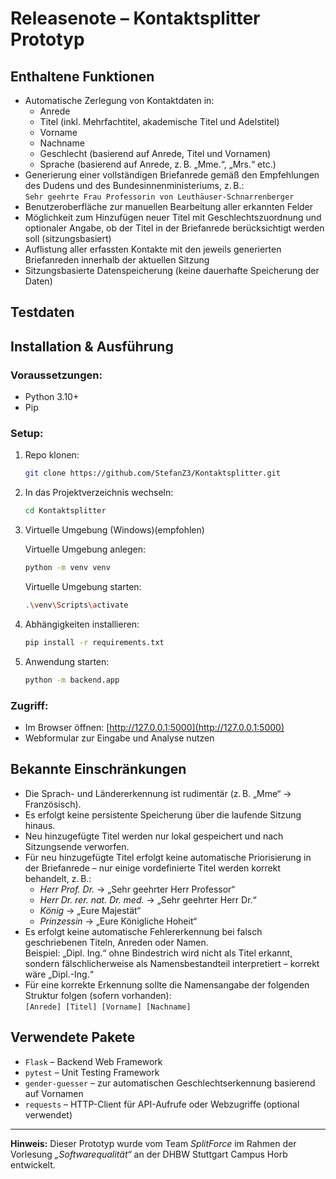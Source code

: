 # Releasenote – Kontaktsplitter Prototyp

## Enthaltene Funktionen

- Automatische Zerlegung von Kontaktdaten in:
  - Anrede
  - Titel (inkl. Mehrfachtitel, akademische Titel und Adelstitel)
  - Vorname
  - Nachname
  - Geschlecht (basierend auf Anrede, Titel und Vornamen)
  - Sprache (basierend auf Anrede, z. B. „Mme.“, „Mrs.“ etc.)
- Generierung einer vollständigen Briefanrede gemäß den Empfehlungen des Dudens und des Bundesinnenministeriums, z. B.:  
  `Sehr geehrte Frau Professorin von Leuthäuser-Schnarrenberger`
- Benutzeroberfläche zur manuellen Bearbeitung aller erkannten Felder
- Möglichkeit zum Hinzufügen neuer Titel mit Geschlechtszuordnung und optionaler Angabe, ob der Titel in der Briefanrede berücksichtigt werden soll (sitzungsbasiert)
- Auflistung aller erfassten Kontakte mit den jeweils generierten Briefanreden innerhalb der aktuellen Sitzung
- Sitzungsbasierte Datenspeicherung (keine dauerhafte Speicherung der Daten)

## Testdaten


## Installation & Ausführung

### Voraussetzungen:
- Python 3.10+
- Pip

### Setup:

1. Repo klonen:
   ```bash
   git clone https://github.com/StefanZ3/Kontaktsplitter.git
   ```

2. In das Projektverzeichnis wechseln:
   ```bash
   cd Kontaktsplitter
   ```
3. Virtuelle Umgebung (Windows)(empfohlen)

   Virtuelle Umgebung anlegen:
   ```bash
   python -m venv venv
   ```
   Virtuelle Umgebung starten:
   ```bash
   .\venv\Scripts\activate
    ```

4. Abhängigkeiten installieren:
   ```bash
   pip install -r requirements.txt
   ```

5. Anwendung starten:
   ```bash
   python -m backend.app
   ```

### Zugriff:

- Im Browser öffnen: [http://127.0.0.1:5000](http://127.0.0.1:5000)
- Webformular zur Eingabe und Analyse nutzen

## Bekannte Einschränkungen

- Die Sprach- und Ländererkennung ist rudimentär (z. B. „Mme“ → Französisch).
- Es erfolgt keine persistente Speicherung über die laufende Sitzung hinaus.
- Neu hinzugefügte Titel werden nur lokal gespeichert und nach Sitzungsende verworfen.
- Für neu hinzugefügte Titel erfolgt keine automatische Priorisierung in der Briefanrede – nur einige vordefinierte Titel werden korrekt behandelt, z. B.:
  - *Herr Prof. Dr.* → „Sehr geehrter Herr Professor“
  - *Herr Dr. rer. nat. Dr. med.* → „Sehr geehrter Herr Dr.“
  - *König* → „Eure Majestät“
  - *Prinzessin* → „Eure Königliche Hoheit“
- Es erfolgt keine automatische Fehlererkennung bei falsch geschriebenen Titeln, Anreden oder Namen.  
  Beispiel: „Dipl. Ing.“ ohne Bindestrich wird nicht als Titel erkannt, sondern fälschlicherweise als Namensbestandteil interpretiert – korrekt wäre „Dipl.-Ing.“
- Für eine korrekte Erkennung sollte die Namensangabe der folgenden Struktur folgen (sofern vorhanden):  
  `[Anrede] [Titel] [Vorname] [Nachname]`

## Verwendete Pakete

- `Flask` – Backend Web Framework
- `pytest` – Unit Testing Framework
- `gender-guesser` – zur automatischen Geschlechtserkennung basierend auf Vornamen
- `requests` – HTTP-Client für API-Aufrufe oder Webzugriffe (optional verwendet)

---

**Hinweis:** 
Dieser Prototyp wurde vom Team *SplitForce* im Rahmen der Vorlesung *„Softwarequalität“* an der DHBW Stuttgart Campus Horb entwickelt.